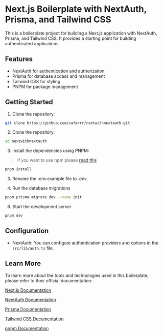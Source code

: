 # Next.js Boilerplate with NextAuth, Prisma, and Tailwind CSS

This is a boilerplate project for building a Next.js application with NextAuth, Prisma, and Tailwind CSS. It provides a starting point for building authenticated applications

## Features

- NextAuth for authentication and authorization
- Prisma for database access and management
- Tailwind CSS for styling
- PNPM for package management

## Getting Started

1.  Clone the repository:

```bash
git clone https://github.com/safarrr/nextwithnextauth.git
```

2.  Clone the repository:

```bash
cd nextwithnextauth
```

3.  Install the dependencies using PNPM:

> if you want to use npm please [read this](https://stackoverflow.com/questions/72293946/revert-from-pnpm-to-npm)

```bash
pnpm install
```

3.  Rename the .env.example file to .env.

4.  Run the database migrations

```bash
pnpm prisma migrate dev --name init
```

6. Start the development server

```bash
pnpm dev
```

## Configuration

- NextAuth: You can configure authentication providers and options in the `src/lib/auth.ts` file.

## Learn More

To learn more about the tools and technologies used in this boilerplate, please refer to their official documentation:

[Next.js Documentation](https://nextjs.org/docs)

[NextAuth Documentation](https://next-auth.js.org/getting-started/introduction)

[Prisma Documentation](https://www.prisma.io/docs)

[Tailwind CSS Documentation](https://tailwindcss.com/docs)

[pnpm Documentation](https://pnpm.io)
